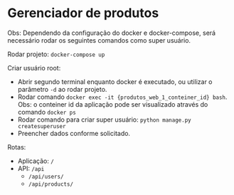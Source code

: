 # Gerenciador de produtos

Obs: Dependendo da configuração do docker e docker-compose, será necessário rodar os seguintes comandos como super usuário.

Rodar projeto: `docker-compose up`

Criar usuário root:
 - Abrir segundo terminal enquanto docker é executado, ou utilizar o parâmetro `-d` ao rodar projeto.
 - Rodar comando `docker exec -it {produtos_web_1_conteiner_id} bash`. Obs: o conteiner id da aplicação pode ser visualizado através do comando `docker ps`
 - Rodar comando para criar super usuário: `python manage.py createsuperuser`
 - Preencher dados conforme solicitado.


Rotas:
 - Aplicação: `/`
 - API: `/api`
    - `/api/users/`
    - `/api/products/`
